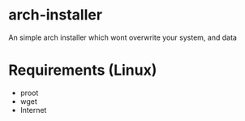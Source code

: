 # arch-installer
An simple arch installer which wont overwrite your system, and data
# Requirements (Linux)
- proot
- wget
- Internet
